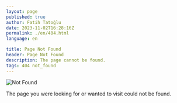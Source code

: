 ```yaml
---
layout: page
published: true
author: Fatih Tatoğlu
date: 2023-11-02T16:28:16Z
permalink: ./en/404.html
language: en

title: Page Not Found
header: Page Not Found
description: The page cannot be found.
tags: 404 not_found
---
```


![Not Found](../../image/browser.png "LAFS - [flaticon](https://www.flaticon.com/free-icon/browser_3585596)")

The page you were looking for or wanted to visit could not be found.
